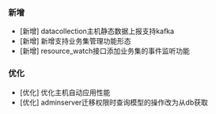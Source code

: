 ### 新增

-  [新增] datacollection主机静态数据上报支持kafka 
-  [新增] 新增支持业务集管理功能形态
-  [新增] resource_watch接口添加业务集的事件监听功能

### 优化

-  [优化] 优化主机自动应用性能
-  [优化] adminserver迁移权限时查询模型的操作改为从db获取